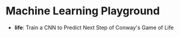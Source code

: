 # Machine Learning Playground

* **life**: Train a CNN to Predict Next Step of Conway's Game of Life
